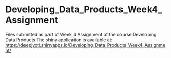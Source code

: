 # Developing_Data_Products_Week4_Assignment
Files submitted as part of Week 4 Assignment of the course Developing Data Products
The shiny application is available at: https://deepjyoti.shinyapps.io/Developing_Data_Products_Week4_Assignment/
